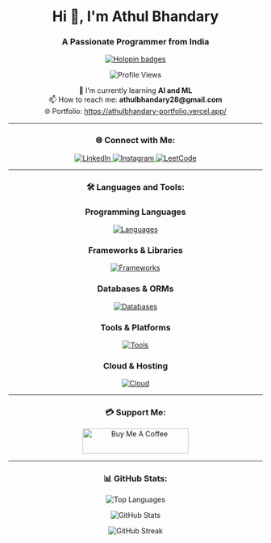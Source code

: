 <h1 align="center">Hi 👋, I'm Athul Bhandary</h1>
<h3 align="center">A Passionate Programmer from India</h3>

<p align="center">
  <a href="https://holopin.io/@athul28">
    <img src="https://holopin.me/athul28" alt="Holopin badges" />
  </a>
</p>

<p align="center">
  <img src="https://komarev.com/ghpvc/?username=athul28&label=Profile%20views&color=0e75b6&style=flat" alt="Profile Views" />
</p>

<p align="center">
  🌱 I’m currently learning <b>AI and ML</b>
  <br />
  📫 How to reach me: <b>athulbhandary28@gmail.com</b>
  <br />
  🌐 Portfolio: <a href="https://athulbhandary-portfolio.vercel.app/">https://athulbhandary-portfolio.vercel.app/</a>
</p>

---

<h3 align="center">🌐 Connect with Me:</h3>
<p align="center">
  <a href="https://linkedin.com/in/athul-bhandary-0b1912247" target="_blank">
    <img src="https://img.shields.io/badge/LinkedIn-0077B5?style=for-the-badge&logo=linkedin&logoColor=white" alt="LinkedIn" />
  </a>
  <a href="https://instagram.com/athul_bhandary" target="_blank">
    <img src="https://img.shields.io/badge/Instagram-E4405F?style=for-the-badge&logo=instagram&logoColor=white" alt="Instagram" />
  </a>
  <a href="https://www.leetcode.com/athul28" target="_blank">
    <img src="https://img.shields.io/badge/LeetCode-FFA116?style=for-the-badge&logo=leetcode&logoColor=white" alt="LeetCode" />
  </a>
</p>

---

<h3 align="center">🛠️ Languages and Tools:</h3>
<div align="center">

### Programming Languages
[![Languages](https://skillicons.dev/icons?i=js,ts,python,java,c,cpp,html,css)](https://skillicons.dev)

### Frameworks & Libraries
[![Frameworks](https://skillicons.dev/icons?i=react,svelte,nextjs,tailwind,flask,graphql)](https://skillicons.dev)

### Databases & ORMs
[![Databases](https://skillicons.dev/icons?i=postgres,supabase,prisma)](https://skillicons.dev)

### Tools & Platforms
[![Tools](https://skillicons.dev/icons?i=git,figma,sklearn,tensorflow,docker)](https://skillicons.dev)

### Cloud & Hosting
[![Cloud](https://skillicons.dev/icons?i=gcp)](https://skillicons.dev)

</div>






---

<h3 align="center">💳 Support Me:</h3>
<p align="center">
  <a href="https://www.buymeacoffee.com/athul28">
    <img src="https://cdn.buymeacoffee.com/buttons/v2/default-yellow.png" height="50" width="210" alt="Buy Me A Coffee" />
  </a>
</p>

---

<h3 align="center">📊 GitHub Stats:</h3>
<div align="center">
  <p>
    <img src="https://github-readme-stats.vercel.app/api/top-langs?username=athul28&show_icons=true&locale=en&layout=compact&theme=dark" alt="Top Languages" />
  </p>
  <p>
    <img src="https://github-readme-stats.vercel.app/api?username=athul28&show_icons=true&locale=en&theme=dark" alt="GitHub Stats" />
  </p>
  <p>
    <img src="https://github-readme-streak-stats.herokuapp.com/?user=athul28&theme=dark" alt="GitHub Streak" />
  </p>
</div>
